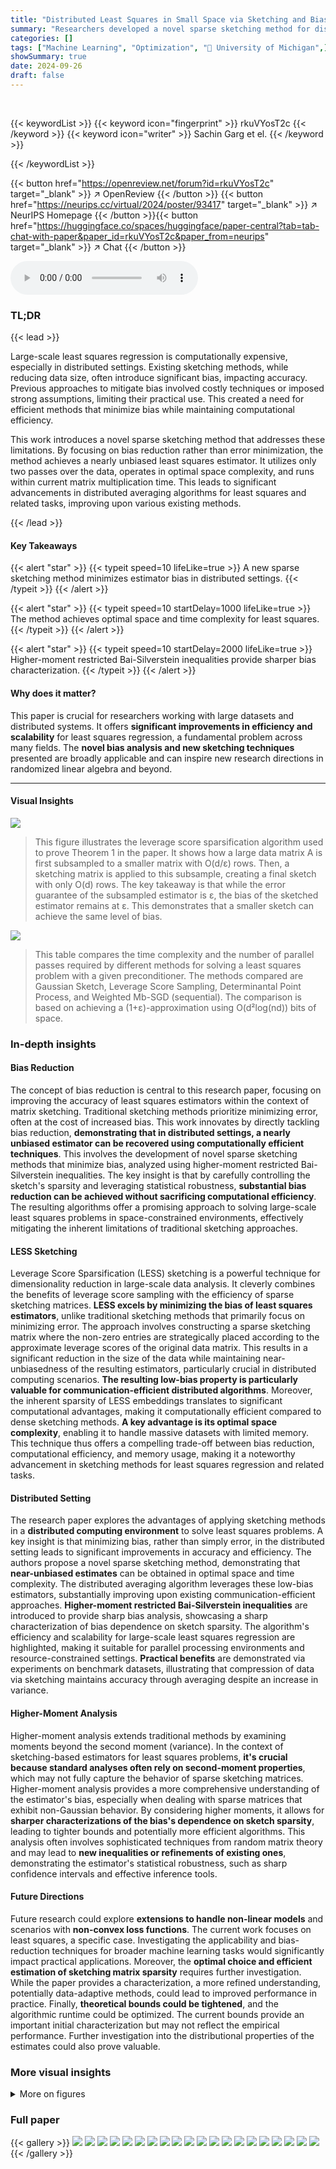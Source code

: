 ```yaml
---
title: "Distributed Least Squares in Small Space via Sketching and Bias Reduction"
summary: "Researchers developed a novel sparse sketching method for distributed least squares regression, achieving near-unbiased estimates with optimal space and time complexity."
categories: []
tags: ["Machine Learning", "Optimization", "🏢 University of Michigan",]
showSummary: true
date: 2024-09-26
draft: false
---
```


<br>

{{< keywordList >}}
{{< keyword icon="fingerprint" >}} rkuVYosT2c {{< /keyword >}}
{{< keyword icon="writer" >}} Sachin Garg et el. {{< /keyword >}}
 
{{< /keywordList >}}

{{< button href="https://openreview.net/forum?id=rkuVYosT2c" target="_blank" >}}
↗ OpenReview
{{< /button >}}
{{< button href="https://neurips.cc/virtual/2024/poster/93417" target="_blank" >}}
↗ NeurIPS Homepage
{{< /button >}}{{< button href="https://huggingface.co/spaces/huggingface/paper-central?tab=tab-chat-with-paper&paper_id=rkuVYosT2c&paper_from=neurips" target="_blank" >}}
↗ Chat
{{< /button >}}



<audio controls>
    <source src="https://ai-paper-reviewer.com/rkuVYosT2c/podcast.wav" type="audio/wav">
    Your browser does not support the audio element.
</audio>


### TL;DR


{{< lead >}}

Large-scale least squares regression is computationally expensive, especially in distributed settings. Existing sketching methods, while reducing data size, often introduce significant bias, impacting accuracy.  Previous approaches to mitigate bias involved costly techniques or imposed strong assumptions, limiting their practical use. This created a need for efficient methods that minimize bias while maintaining computational efficiency.

This work introduces a novel sparse sketching method that addresses these limitations.  By focusing on bias reduction rather than error minimization, the method achieves a nearly unbiased least squares estimator.  It utilizes only two passes over the data, operates in optimal space complexity, and runs within current matrix multiplication time.  This leads to significant advancements in distributed averaging algorithms for least squares and related tasks, improving upon various existing methods. 

{{< /lead >}}


#### Key Takeaways

{{< alert "star" >}}
{{< typeit speed=10 lifeLike=true >}} A new sparse sketching method minimizes estimator bias in distributed settings. {{< /typeit >}}
{{< /alert >}}

{{< alert "star" >}}
{{< typeit speed=10 startDelay=1000 lifeLike=true >}} The method achieves optimal space and time complexity for least squares. {{< /typeit >}}
{{< /alert >}}

{{< alert "star" >}}
{{< typeit speed=10 startDelay=2000 lifeLike=true >}} Higher-moment restricted Bai-Silverstein inequalities provide sharper bias characterization. {{< /typeit >}}
{{< /alert >}}

#### Why does it matter?
This paper is crucial for researchers working with large datasets and distributed systems.  It offers **significant improvements in efficiency and scalability** for least squares regression, a fundamental problem across many fields. The **novel bias analysis and new sketching techniques** presented are broadly applicable and can inspire new research directions in randomized linear algebra and beyond.

------
#### Visual Insights



![](https://ai-paper-reviewer.com/rkuVYosT2c/figures_1_1.jpg)

> This figure illustrates the leverage score sparsification algorithm used to prove Theorem 1 in the paper.  It shows how a large data matrix A is first subsampled to a smaller matrix with O(d/ε) rows.  Then, a sketching matrix is applied to this subsample, creating a final sketch with only O(d) rows. The key takeaway is that while the error guarantee of the subsampled estimator is ε, the bias of the sketched estimator remains at ε. This demonstrates that a smaller sketch can achieve the same level of bias.





![](https://ai-paper-reviewer.com/rkuVYosT2c/tables_2_1.jpg)

> This table compares the time complexity and the number of parallel passes required by different methods for solving a least squares problem with a given preconditioner. The methods compared are Gaussian Sketch, Leverage Score Sampling, Determinantal Point Process, and Weighted Mb-SGD (sequential). The comparison is based on achieving a (1+ε)-approximation using O(d²log(nd)) bits of space.





### In-depth insights


#### Bias Reduction
The concept of bias reduction is central to this research paper, focusing on improving the accuracy of least squares estimators within the context of matrix sketching.  Traditional sketching methods prioritize minimizing error, often at the cost of increased bias.  This work innovates by directly tackling bias reduction, **demonstrating that in distributed settings, a nearly unbiased estimator can be recovered using computationally efficient techniques**. This involves the development of novel sparse sketching methods that minimize bias, analyzed using higher-moment restricted Bai-Silverstein inequalities. The key insight is that by carefully controlling the sketch's sparsity and leveraging statistical robustness, **substantial bias reduction can be achieved without sacrificing computational efficiency**.  The resulting algorithms offer a promising approach to solving large-scale least squares problems in space-constrained environments, effectively mitigating the inherent limitations of traditional sketching approaches.

#### LESS Sketching
Leverage Score Sparsification (LESS) sketching is a powerful technique for dimensionality reduction in large-scale data analysis.  It cleverly combines the benefits of leverage score sampling with the efficiency of sparse sketching matrices.  **LESS excels by minimizing the bias of least squares estimators**, unlike traditional sketching methods that primarily focus on minimizing error. The approach involves constructing a sparse sketching matrix where the non-zero entries are strategically placed according to the approximate leverage scores of the original data matrix. This results in a significant reduction in the size of the data while maintaining near-unbiasedness of the resulting estimators, particularly crucial in distributed computing scenarios.  **The resulting low-bias property is particularly valuable for communication-efficient distributed algorithms**. Moreover,  the inherent sparsity of LESS embeddings translates to significant computational advantages, making it computationally efficient compared to dense sketching methods. **A key advantage is its optimal space complexity**, enabling it to handle massive datasets with limited memory. This technique thus offers a compelling trade-off between bias reduction, computational efficiency, and memory usage, making it a noteworthy advancement in sketching methods for least squares regression and related tasks.

#### Distributed Setting
The research paper explores the advantages of applying sketching methods in a **distributed computing environment** to solve least squares problems.  A key insight is that minimizing bias, rather than simply error, in the distributed setting leads to significant improvements in accuracy and efficiency. The authors propose a novel sparse sketching method, demonstrating that **near-unbiased estimates** can be obtained in optimal space and time complexity. The distributed averaging algorithm leverages these low-bias estimators, substantially improving upon existing communication-efficient approaches.  **Higher-moment restricted Bai-Silverstein inequalities** are introduced to provide sharp bias analysis, showcasing a sharp characterization of bias dependence on sketch sparsity.  The algorithm's efficiency and scalability for large-scale least squares regression are highlighted, making it suitable for parallel processing environments and resource-constrained settings.  **Practical benefits** are demonstrated via experiments on benchmark datasets, illustrating that compression of data via sketching maintains accuracy through averaging despite an increase in variance.

#### Higher-Moment Analysis
Higher-moment analysis extends traditional methods by examining moments beyond the second moment (variance).  In the context of sketching-based estimators for least squares problems, **it's crucial because standard analyses often rely on second-moment properties**, which may not fully capture the behavior of sparse sketching matrices.  Higher-moment analysis provides a more comprehensive understanding of the estimator's bias, especially when dealing with sparse matrices that exhibit non-Gaussian behavior. By considering higher moments, it allows for **sharper characterizations of the bias's dependence on sketch sparsity**, leading to tighter bounds and potentially more efficient algorithms.  This analysis often involves sophisticated techniques from random matrix theory and may lead to **new inequalities or refinements of existing ones**, demonstrating the estimator's statistical robustness, such as sharp confidence intervals and effective inference tools.

#### Future Directions
Future research could explore **extensions to handle non-linear models** and scenarios with **non-convex loss functions**.  The current work focuses on least squares, a specific case. Investigating the applicability and bias-reduction techniques for broader machine learning tasks would significantly impact practical applications.  Moreover, the **optimal choice and efficient estimation of sketching matrix sparsity** requires further investigation.  While the paper provides a characterization, a more refined understanding, potentially data-adaptive methods, could lead to improved performance in practice.  Finally, **theoretical bounds could be tightened**, and the algorithmic runtime could be optimized.  The current bounds provide an important initial characterization but may not reflect the empirical performance.  Further investigation into the distributional properties of the estimates could also prove valuable.


### More visual insights

<details>
<summary>More on figures
</summary>


![](https://ai-paper-reviewer.com/rkuVYosT2c/figures_9_1.jpg)

> This figure displays the results of a distributed averaging experiment conducted on two datasets: YearPredictionMSD and Abalone. The experiment evaluates the effectiveness of using sparse sketching to compress data while maintaining near-unbiasedness in least squares estimation.  Different lines represent different sketch sizes and non-zero entries per row, but with the same total cost, demonstrating that compressing the data does not lead to increased bias, despite reducing the error, showcasing a 'free lunch' in distributed averaging.


![](https://ai-paper-reviewer.com/rkuVYosT2c/figures_29_1.jpg)

> The figure shows the results of a distributed averaging experiment using sparse sketching on two datasets, YearPredictionMSD and Abalone.  The experiment demonstrates that using sparse sketching to compress the data does not introduce significant bias, while maintaining near-unbiasedness and without increasing the computational cost.  Multiple lines on the graph show the effect of varying the sketch size and sparsity, all while keeping the total computational cost of sketching constant.


![](https://ai-paper-reviewer.com/rkuVYosT2c/figures_30_1.jpg)

> The figure displays the results of a distributed averaging experiment conducted on the YearPredictionMSD and Abalone datasets.  The experiment compares the relative error of averaged sketched-and-solved least squares estimators using different sketching techniques with varying sketch sizes and sparsity.  It demonstrates that sparse sketching compresses data effectively while maintaining low bias, suggesting that in distributed settings, the bias is minimal even when the space on each machine is limited.  The results for the Boston dataset are available in Appendix F.


</details>






### Full paper

{{< gallery >}}
<img src="https://ai-paper-reviewer.com/rkuVYosT2c/1.png" class="grid-w50 md:grid-w33 xl:grid-w25" />
<img src="https://ai-paper-reviewer.com/rkuVYosT2c/2.png" class="grid-w50 md:grid-w33 xl:grid-w25" />
<img src="https://ai-paper-reviewer.com/rkuVYosT2c/3.png" class="grid-w50 md:grid-w33 xl:grid-w25" />
<img src="https://ai-paper-reviewer.com/rkuVYosT2c/4.png" class="grid-w50 md:grid-w33 xl:grid-w25" />
<img src="https://ai-paper-reviewer.com/rkuVYosT2c/5.png" class="grid-w50 md:grid-w33 xl:grid-w25" />
<img src="https://ai-paper-reviewer.com/rkuVYosT2c/6.png" class="grid-w50 md:grid-w33 xl:grid-w25" />
<img src="https://ai-paper-reviewer.com/rkuVYosT2c/7.png" class="grid-w50 md:grid-w33 xl:grid-w25" />
<img src="https://ai-paper-reviewer.com/rkuVYosT2c/8.png" class="grid-w50 md:grid-w33 xl:grid-w25" />
<img src="https://ai-paper-reviewer.com/rkuVYosT2c/9.png" class="grid-w50 md:grid-w33 xl:grid-w25" />
<img src="https://ai-paper-reviewer.com/rkuVYosT2c/10.png" class="grid-w50 md:grid-w33 xl:grid-w25" />
<img src="https://ai-paper-reviewer.com/rkuVYosT2c/11.png" class="grid-w50 md:grid-w33 xl:grid-w25" />
<img src="https://ai-paper-reviewer.com/rkuVYosT2c/12.png" class="grid-w50 md:grid-w33 xl:grid-w25" />
<img src="https://ai-paper-reviewer.com/rkuVYosT2c/13.png" class="grid-w50 md:grid-w33 xl:grid-w25" />
<img src="https://ai-paper-reviewer.com/rkuVYosT2c/14.png" class="grid-w50 md:grid-w33 xl:grid-w25" />
<img src="https://ai-paper-reviewer.com/rkuVYosT2c/15.png" class="grid-w50 md:grid-w33 xl:grid-w25" />
<img src="https://ai-paper-reviewer.com/rkuVYosT2c/16.png" class="grid-w50 md:grid-w33 xl:grid-w25" />
<img src="https://ai-paper-reviewer.com/rkuVYosT2c/17.png" class="grid-w50 md:grid-w33 xl:grid-w25" />
<img src="https://ai-paper-reviewer.com/rkuVYosT2c/18.png" class="grid-w50 md:grid-w33 xl:grid-w25" />
<img src="https://ai-paper-reviewer.com/rkuVYosT2c/19.png" class="grid-w50 md:grid-w33 xl:grid-w25" />
<img src="https://ai-paper-reviewer.com/rkuVYosT2c/20.png" class="grid-w50 md:grid-w33 xl:grid-w25" />
{{< /gallery >}}